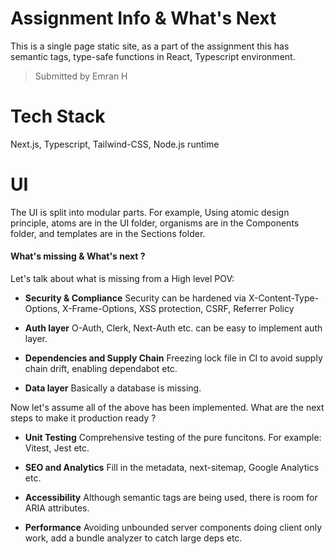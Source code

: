 # Assignment Info & What's Next

This is a single page static site, as a part of the assignment this has semantic tags, type-safe functions in React, Typescript environment.

> Submitted by Emran H

# Tech Stack

Next.js, Typescript, Tailwind-CSS, Node.js runtime

# UI

The UI is split into modular parts. For example, Using atomic design principle, atoms are in the UI folder, organisms are in the Components folder, and templates are in the Sections folder.

#### What's missing & What's next ?

Let's talk about what is missing from a High level POV:

- **Security & Compliance**
  Security can be hardened via X-Content-Type-Options, X-Frame-Options, XSS protection, CSRF, Referrer Policy

- **Auth layer**
  O-Auth, Clerk, Next-Auth etc. can be easy to implement auth layer.

- **Dependencies and Supply Chain**
  Freezing lock file in CI to avoid supply chain drift, enabling dependabot etc.

- **Data layer**
  Basically a database is missing.

Now let's assume all of the above has been implemented. What are the next steps to make it production ready ?

- **Unit Testing**
  Comprehensive testing of the pure funcitons. For example: Vitest, Jest etc.

- **SEO and Analytics**
  Fill in the metadata, next-sitemap, Google Analytics etc.

- **Accessibility**
  Although semantic tags are being used, there is room for ARIA attributes.

- **Performance**
  Avoiding unbounded server components doing client only work, add a bundle analyzer to catch large deps etc.
